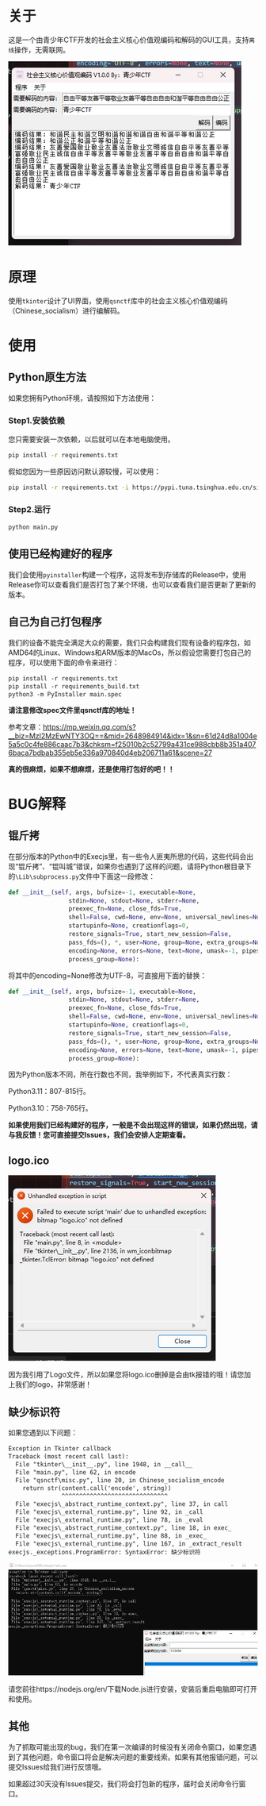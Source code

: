 # 关于
这是一个由青少年CTF开发的社会主义核心价值观编码和解码的GUI工具，支持`离线`操作，无需联网。

![](./img/README/image-20230225005253903.png)

# 原理
使用`tkinter`设计了UI界面，使用`qsnctf`库中的社会主义核心价值观编码（Chinese_socialism）进行编解码。

# 使用
## Python原生方法
如果您拥有Python环境，请按照如下方法使用：
### Step1.安装依赖
您只需要安装一次依赖，以后就可以在本地电脑使用。
```bash
pip install -r requirements.txt
```
假如您因为一些原因访问默认源较慢，可以使用：
```bash
pip install -r requirements.txt -i https://pypi.tuna.tsinghua.edu.cn/simple
```
### Step2.运行
```bash
python main.py
```

## 使用已经构建好的程序

我们会使用`pyinstaller`构建一个程序，这将发布到存储库的Release中，使用Release你可以查看我们是否打包了某个环境，也可以查看我们是否更新了更新的版本。

## 自己为自己打包程序

我们的设备不能完全满足大众的需要，我们只会构建我们现有设备的程序包，如AMD64的Linux、Windows和ARM版本的MacOs，所以假设您需要打包自己的程序，可以使用下面的命令来进行：
```
pip install -r requirements.txt
pip install -r requirements_build.txt
python3 -m PyInstaller main.spec
```

**请注意修改spec文件里qsnctf库的地址！**

参考文章：https://mp.weixin.qq.com/s?__biz=MzI2MzEwNTY3OQ==&mid=2648984914&idx=1&sn=61d24d8a1004e5a5c0c4fe886caac7b3&chksm=f25010b2c52799a431ce988cbb8b351a4076baca7bdbab355eb5e336a970840d4eb206711a61&scene=27

**真的很麻烦，如果不想麻烦，还是使用打包好的吧！！**

# BUG解释

## 锟斤拷

在部分版本的Python中的Execjs里，有一些令人匪夷所思的代码，这些代码会出现“锟斤拷”、“锟叫城”错误，如果你也遇到了这样的问题，请将Python根目录下的`\Lib\subprocess.py`文件中下面这一段修改：

```python
def __init__(self, args, bufsize=-1, executable=None,
                 stdin=None, stdout=None, stderr=None,
                 preexec_fn=None, close_fds=True,
                 shell=False, cwd=None, env=None, universal_newlines=None,
                 startupinfo=None, creationflags=0,
                 restore_signals=True, start_new_session=False,
                 pass_fds=(), *, user=None, group=None, extra_groups=None,
                 encoding=None, errors=None, text=None, umask=-1, pipesize=-1,
                 process_group=None):
```

将其中的encoding=None修改为UTF-8，可直接用下面的替换：

```python
def __init__(self, args, bufsize=-1, executable=None,
                 stdin=None, stdout=None, stderr=None,
                 preexec_fn=None, close_fds=True,
                 shell=False, cwd=None, env=None, universal_newlines=None,
                 startupinfo=None, creationflags=0,
                 restore_signals=True, start_new_session=False,
                 pass_fds=(), *, user=None, group=None, extra_groups=None,
                 encoding=None, errors=None, text=None, umask=-1, pipesize=-1,
                 process_group=None):
```

因为Python版本不同，所在行数也不同，我举例如下，不代表真实行数：

Python3.11：807-815行。

Python3.10：758-765行。

**如果使用我们已经构建好的程序，一般是不会出现这样的错误，如果仍然出现，请与我反馈！您可直接提交Issues，我们会安排人定期查看。**

## logo.ico

![](./img/README/image-20230225005344864.png)

因为我引用了Logo文件，所以如果您将logo.ico删掉是会由tk报错的哦！请您加上我们的logo，非常感谢！

## 缺少标识符

如果您遇到以下问题：

```shell
Exception in Tkinter callback
Traceback (most recent call last):
  File "tkinter\__init__.py", line 1948, in __call__
  File "main.py", line 62, in encode
  File "qsnctf\misc.py", line 20, in Chinese_socialism_encode
    return str(content.call('encode', string))
               ^^^^^^^^^^^^^^^^^^^^^^^^^^^^^^
  File "execjs\_abstract_runtime_context.py", line 37, in call
  File "execjs\_external_runtime.py", line 92, in _call
  File "execjs\_external_runtime.py", line 78, in _eval
  File "execjs\_abstract_runtime_context.py", line 18, in exec_
  File "execjs\_external_runtime.py", line 88, in _exec_
  File "execjs\_external_runtime.py", line 167, in _extract_result
execjs._exceptions.ProgramError: SyntaxError: 缺少标识符
```

![](./img/README/image-20230225015343018.png)

请您前往https://nodejs.org/en/下载Node.js进行安装，安装后重启电脑即可打开和使用。

## 其他

为了抓取可能出现的bug，我们在第一次编译的时候没有关闭命令窗口，如果您遇到了其他问题，命令窗口将会是解决问题的重要线索。如果有其他报错问题，可以提交Issues给我们进行反馈哦。

如果超过30天没有Issues提交，我们将会打包新的程序，届时会关闭命令行窗口。

